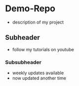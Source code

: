 # Demo-Repo

- description of my project

## Subheader

- follow my tutorials on youtube

### Subsubheader

- weekly updates available
- now updated another time